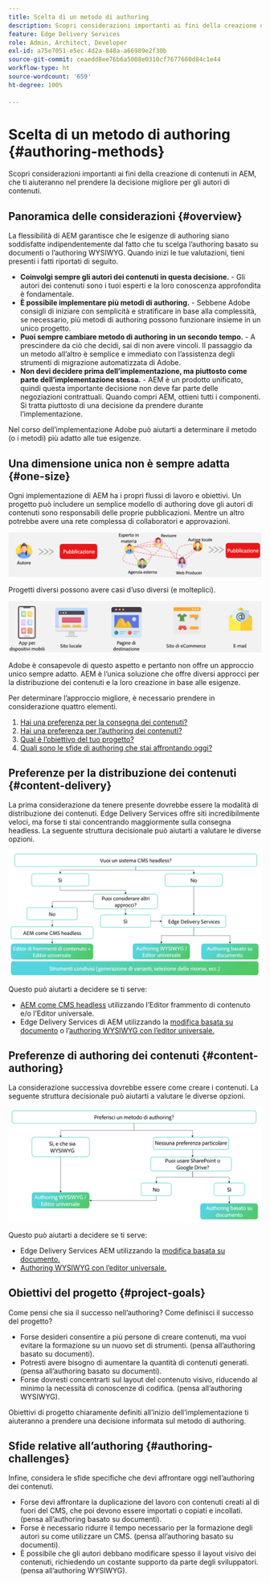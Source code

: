 ```yaml
---
title: Scelta di un metodo di authoring
description: Scopri considerazioni importanti ai fini della creazione di contenuti in AEM, che ti aiuteranno nel prendere la decisione migliore per gli autori di contenuti.
feature: Edge Delivery Services
role: Admin, Architect, Developer
exl-id: a75e7051-e5ec-4d2a-848a-a66989e2f30b
source-git-commit: ceaedd8ee76b6a5008e0310cf7677660d84c1e44
workflow-type: ht
source-wordcount: '659'
ht-degree: 100%

---
```


# Scelta di un metodo di authoring {#authoring-methods}

Scopri considerazioni importanti ai fini della creazione di contenuti in AEM, che ti aiuteranno nel prendere la decisione migliore per gli autori di contenuti.

## Panoramica delle considerazioni {#overview}

La flessibilità di AEM garantisce che le esigenze di authoring siano soddisfatte indipendentemente dal fatto che tu scelga l’authoring basato su documenti o l’authoring WYSIWYG. Quando inizi le tue valutazioni, tieni presenti i fatti riportati di seguito.

* **Coinvolgi sempre gli autori dei contenuti in questa decisione.** - Gli autori dei contenuti sono i tuoi esperti e la loro conoscenza approfondita è fondamentale.
* **È possibile implementare più metodi di authoring.** - Sebbene Adobe consigli di iniziare con semplicità e stratificare in base alla complessità, se necessario, più metodi di authoring possono funzionare insieme in un unico progetto.
* **Puoi sempre cambiare metodo di authoring in un secondo tempo.** - A prescindere da ciò che decidi, sai di non avere vincoli. Il passaggio da un metodo all’altro è semplice e immediato con l’assistenza degli strumenti di migrazione automatizzata di Adobe.
* **Non devi decidere prima dell’implementazione, ma piuttosto come parte dell’implementazione stessa.** - AEM è un prodotto unificato, quindi questa importante decisione non deve far parte delle negoziazioni contrattuali. Quando compri AEM, ottieni tutti i componenti. Si tratta piuttosto di una decisione da prendere durante l’implementazione.

Nel corso dell’implementazione Adobe può aiutarti a determinare il metodo (o i metodi) più adatto alle tue esigenze.

## Una dimensione unica non è sempre adatta {#one-size}

Ogni implementazione di AEM ha i propri flussi di lavoro e obiettivi. Un progetto può includere un semplice modello di authoring dove gli autori di contenuti sono responsabili delle proprie pubblicazioni. Mentre un altro potrebbe avere una rete complessa di collaboratori e approvazioni.

![Flussi di lavoro di authoring diversi](assets/authoring-workflows.png)

Progetti diversi possono avere casi d’uso diversi (e molteplici).

![Casi d’uso](assets/use-cases.png)

Adobe è consapevole di questo aspetto e pertanto non offre un approccio unico sempre adatto. AEM è l’unica soluzione che offre diversi approcci per la distribuzione dei contenuti e la loro creazione in base alle esigenze.

Per determinare l’approccio migliore, è necessario prendere in considerazione quattro elementi.

1. [Hai una preferenza per la consegna dei contenuti?](#content-delivery)
1. [Hai una preferenza per l’authoring dei contenuti?](#content-authoring)
1. [Qual è l’obiettivo del tuo progetto?](#project-goals)
1. [Quali sono le sfide di authoring che stai affrontando oggi?](#authoring-challenges)

## Preferenze per la distribuzione dei contenuti {#content-delivery}

La prima considerazione da tenere presente dovrebbe essere la modalità di distribuzione dei contenuti. Edge Delivery Services offre siti incredibilmente veloci, ma forse ti stai concentrando maggiormente sulla consegna headless. La seguente struttura decisionale può aiutarti a valutare le diverse opzioni.

![Struttura decisionale per la consegna dei contenuti](assets/content-delivery-decision-tree.png)

Questo può aiutarti a decidere se ti serve:

* [AEM come CMS headless](/help/headless/introduction.md) utilizzando l’Editor frammento di contenuto e/o l’Editor universale.
* Edge Delivery Services di AEM utilizzando la [modifica basata su documento](/help/edge/docs/authoring.md) o l’[authoring WYSIWYG con l’editor universale.](/help/edge/wysiwyg-authoring/authoring.md)

## Preferenze di authoring dei contenuti {#content-authoring}

La considerazione successiva dovrebbe essere come creare i contenuti. La seguente struttura decisionale può aiutarti a valutare le diverse opzioni.

![Struttura decisionale per l’authoring dei contenuti](assets/content-authoring-decision-tree.png)

Questo può aiutarti a decidere se ti serve:

* Edge Delivery Services AEM utilizzando la [modifica basata su documento.](/help/edge/docs/authoring.md)
* [Authoring WYSIWYG con l’editor universale.](/help/edge/wysiwyg-authoring/authoring.md)

## Obiettivi del progetto {#project-goals}

Come pensi che sia il successo nell’authoring? Come definisci il successo del progetto?

* Forse desideri consentire a più persone di creare contenuti, ma vuoi evitare la formazione su un nuovo set di strumenti. (pensa all’authoring basato su documenti).
* Potresti avere bisogno di aumentare la quantità di contenuti generati. (pensa all’authoring basato su documenti).
* Forse dovresti concentrarti sul layout del contenuto visivo, riducendo al minimo la necessità di conoscenze di codifica. (pensa all’authoring WYSIWYG).

Obiettivi di progetto chiaramente definiti all’inizio dell’implementazione ti aiuteranno a prendere una decisione informata sul metodo di authoring.

## Sfide relative all’authoring {#authoring-challenges}

Infine, considera le sfide specifiche che devi affrontare oggi nell’authoring dei contenuti.

* Forse devi affrontare la duplicazione del lavoro con contenuti creati al di fuori del CMS, che poi devono essere importati o copiati e incollati. (pensa all’authoring basato su documenti).
* Forse è necessario ridurre il tempo necessario per la formazione degli autori su come utilizzare un CMS. (pensa all’authoring basato su documenti).
* È possibile che gli autori debbano modificare spesso il layout visivo dei contenuti, richiedendo un costante supporto da parte degli sviluppatori. (pensa all’authoring WYSIWYG).
